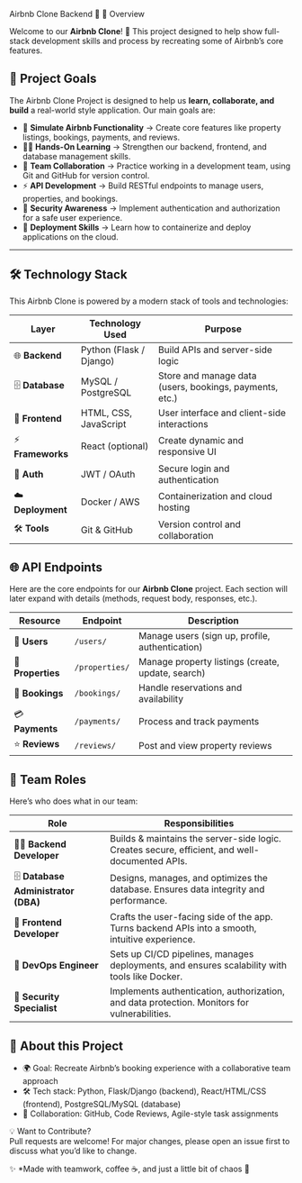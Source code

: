 Airbnb Clone Backend 🏡
📌 Overview

Welcome to our **Airbnb Clone**! 🎉 This project designed to help show  full-stack development skills and process by recreating some of Airbnb’s core features.  

## 🎯 Project Goals  

The Airbnb Clone Project is designed to help us **learn, collaborate, and build** a real-world style application. Our main goals are:  

- 🏡 **Simulate Airbnb Functionality** → Create core features like property listings, bookings, payments, and reviews.  
- 👩‍💻 **Hands-On Learning** → Strengthen our backend, frontend, and database management skills.  
- 🤝 **Team Collaboration** → Practice working in a development team, using Git and GitHub for version control.  
- ⚡ **API Development** → Build RESTful endpoints to manage users, properties, and bookings.  
- 🔐 **Security Awareness** → Implement authentication and authorization for a safe user experience.  
- 🚀 **Deployment Skills** → Learn how to containerize and deploy applications on the cloud.  

---
## 🛠️ Technology Stack  

This Airbnb Clone is powered by a modern stack of tools and technologies:  

| Layer         | Technology Used | Purpose |
|---------------|-----------------|---------|
| 🌐 **Backend**    | Python (Flask / Django) | Build APIs and server-side logic |
| 🗄️ **Database**   | MySQL / PostgreSQL | Store and manage data (users, bookings, payments, etc.) |
| 🎨 **Frontend**   | HTML, CSS, JavaScript | User interface and client-side interactions |
| ⚡ **Frameworks** | React (optional) | Create dynamic and responsive UI |
| 🔐 **Auth**       | JWT / OAuth | Secure login and authentication |
| ☁️ **Deployment** | Docker / AWS | Containerization and cloud hosting |
| 🛠️ **Tools**      | Git & GitHub | Version control and collaboration |



## 🌐 API Endpoints  

Here are the core endpoints for our **Airbnb Clone** project. Each section will later expand with details (methods, request body, responses, etc.).  

| Resource   | Endpoint        | Description |
|------------|----------------|-------------|
| 👤 **Users**     | `/users/`      | Manage users (sign up, profile, authentication) |
| 🏡 **Properties** | `/properties/` | Manage property listings (create, update, search) |
| 📅 **Bookings**   | `/bookings/`   | Handle reservations and availability |
| 💳 **Payments**   | `/payments/`   | Process and track payments |
| ⭐ **Reviews**    | `/reviews/`    | Post and view property reviews |



## 👥 Team Roles  

Here’s who does what in our team:  

| Role | Responsibilities |
|------|------------------|
| 👨‍💻 **Backend Developer** | Builds & maintains the server-side logic. Creates secure, efficient, and well-documented APIs. |
| 🗄️ **Database Administrator (DBA)** | Designs, manages, and optimizes the database. Ensures data integrity and performance. |
| 🎨 **Frontend Developer** | Crafts the user-facing side of the app. Turns backend APIs into a smooth, intuitive experience. |
| 🚀 **DevOps Engineer** | Sets up CI/CD pipelines, manages deployments, and ensures scalability with tools like Docker. |
| 🔐 **Security Specialist** | Implements authentication, authorization, and data protection. Monitors for vulnerabilities. |


## 📌 About this Project  
- 🌍 Goal: Recreate Airbnb’s booking experience with a collaborative team approach  
- 🛠️ Tech stack: Python, Flask/Django (backend), React/HTML/CSS (frontend), PostgreSQL/MySQL (database)  
- 🤝 Collaboration: GitHub, Code Reviews, Agile-style task assignments  

💡 Want to Contribute?  
Pull requests are welcome! For major changes, please open an issue first to discuss what you’d like to change.  

✨ *Made with teamwork, coffee ☕, and just a little bit of chaos 🤪
